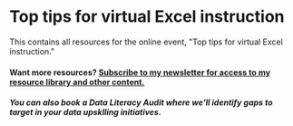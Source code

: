 # Top tips for virtual Excel instruction

This contains all resources for the online event, "Top tips for virtual Excel instruction."




#### Want more resources? [Subscribe to my newsletter for access to my resource library and other content.](http://stringfestanalytics.com/subscribe/) 
##### You can also book a Data Literacy Audit where we'll identify gaps to target in your data upsklling initiatives.  
